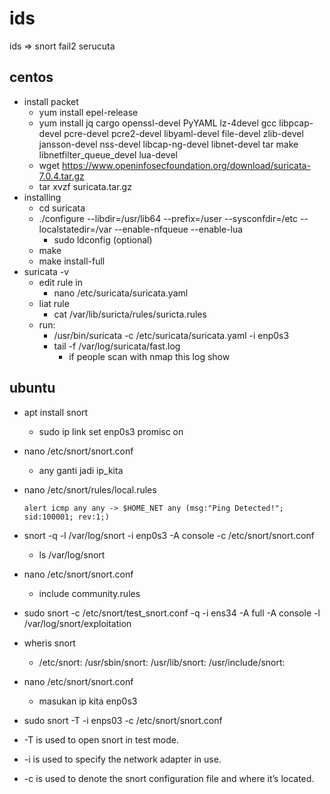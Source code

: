 # ids

ids => snort fail2 serucuta

## centos
- install packet
  -  yum install epel-release
  - yum install jq cargo openssl-devel PyYAML lz-4devel gcc libpcap-devel pcre-devel pcre2-devel libyaml-devel file-devel zlib-devel jansson-devel nss-devel libcap-ng-devel libnet-devel tar make libnetfilter_queue_devel lua-devel
  - wget https://www.openinfosecfoundation.org/download/suricata-7.0.4.tar.gz
  - tar xvzf suricata.tar.gz
- installing
  - cd suricata
  - ./configure --libdir=/usr/lib64 --prefix=/user --sysconfdir=/etc --localstatedir=/var --enable-nfqueue --enable-lua
    - sudo ldconfig (optional)
  - make
  - make install-full
- suricata -v
  - edit rule in
    - nano /etc/suricata/suricata.yaml
  - liat rule
    - cat /var/lib/suricta/rules/suricta.rules
  - run: 
    - /usr/bin/suricata -c /etc/suricata/suricata.yaml -i enp0s3
    - tail -f /var/log/suricata/fast.log
      - if people scan with nmap this log show
    
## ubuntu
- apt install snort
  - sudo ip link set enp0s3 promisc on
- nano /etc/snort/snort.conf
  - any ganti jadi ip_kita
- nano /etc/snort/rules/local.rules
  ```
  alert icmp any any -> $HOME_NET any (msg:"Ping Detected!"; sid:100001; rev:1;)
  ```
- snort -q -l /var/log/snort -i enp0s3 -A console -c /etc/snort/snort.conf
  - ls /var/log/snort

- nano /etc/snort/snort.conf
  - include community.rules
- sudo snort -c /etc/snort/test_snort.conf -q -i ens34 -A full -A console -l /var/log/snort/exploitation

- wheris snort
  - /etc/snort: /usr/sbin/snort: /usr/lib/snort: /usr/include/snort:
- nano /etc/snort/snort.conf
  - masukan ip kita enp0s3
-  sudo snort -T -i enps03 -c /etc/snort/snort.conf
  - -T is used to open snort in test mode.
  - -i is used to specify the network adapter in use.
  - -c is used to denote the snort configuration file and where it’s located.